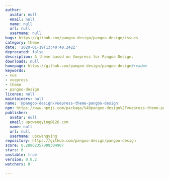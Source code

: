 ```yaml
---
author:
  avatar: null
  email: null
  name: null
  url: null
  username: null
bugs: https://github.com/pangoo-design/pangoo-design/issues
category: theme
date: '2020-01-19T13:40:49.242Z'
deprecated: false
description: A theme based on Vuepress for Pangoo Design.
downloads: null
homepage: https://github.com/pangoo-design/pangoo-design#readme
keywords:
- vue
- vuepress
- theme
- pangoo-design
license: null
maintainers: null
name: '@pangoo-design/vuepress-theme-pangoo-design'
npm: https://www.npmjs.com/package/%40pangoo-design%2Fvuepress-theme-pangoo-design
publisher:
  avatar: null
  email: upcwangying@126.com
  name: null
  url: null
  username: upcwangying
repository: https://github.com/pangoo-design/pangoo-design
score: 0.28962357009304907
stars: 0
unstable: true
version: 0.0.2
watchers: 0

---
```



